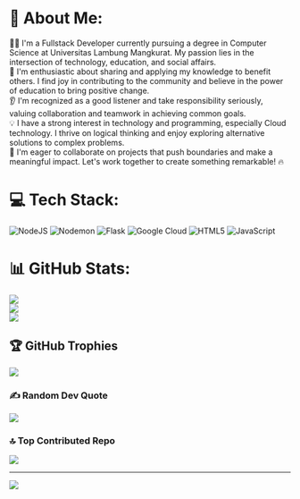 # 💫 About Me:
👨‍💻 I'm a Fullstack Developer currently pursuing a degree in Computer Science at Universitas Lambung Mangkurat. My passion lies in the intersection of technology, education, and social affairs.<br>🌟 I'm enthusiastic about sharing and applying my knowledge to benefit others. I find joy in contributing to the community and believe in the power of education to bring positive change.<br>👂 I'm recognized as a good listener and take responsibility seriously, valuing collaboration and teamwork in achieving common goals.<br>💡 I have a strong interest in technology and programming, especially Cloud technology. I thrive on logical thinking and enjoy exploring alternative solutions to complex problems.<br>🚀 I'm eager to collaborate on projects that push boundaries and make a meaningful impact. Let's work together to create something remarkable! 🔥


# 💻 Tech Stack:
![NodeJS](https://img.shields.io/badge/node.js-6DA55F?style=for-the-badge&logo=node.js&logoColor=white) ![Nodemon](https://img.shields.io/badge/NODEMON-%23323330.svg?style=for-the-badge&logo=nodemon&logoColor=%BBDEAD) ![Flask](https://img.shields.io/badge/flask-%23000.svg?style=for-the-badge&logo=flask&logoColor=white) ![Google Cloud](https://img.shields.io/badge/GoogleCloud-%234285F4.svg?style=for-the-badge&logo=google-cloud&logoColor=white) ![HTML5](https://img.shields.io/badge/html5-%23E34F26.svg?style=for-the-badge&logo=html5&logoColor=white) ![JavaScript](https://img.shields.io/badge/javascript-%23323330.svg?style=for-the-badge&logo=javascript&logoColor=%23F7DF1E)
# 📊 GitHub Stats:
![](https://github-readme-stats.vercel.app/api?username=AlifFadhillahh&theme=dark&hide_border=false&include_all_commits=true&count_private=true)<br/>
![](https://github-readme-streak-stats.herokuapp.com/?user=AlifFadhillahh&theme=dark&hide_border=false)<br/>
![](https://github-readme-stats.vercel.app/api/top-langs/?username=AlifFadhillahh&theme=dark&hide_border=false&include_all_commits=true&count_private=true&layout=compact)

## 🏆 GitHub Trophies
![](https://github-profile-trophy.vercel.app/?username=AlifFadhillahh&theme=radical&no-frame=false&no-bg=true&margin-w=4)

### ✍️ Random Dev Quote
![](https://quotes-github-readme.vercel.app/api?type=vetical&theme=radical)

### 🔝 Top Contributed Repo
![](https://github-contributor-stats.vercel.app/api?username=AlifFadhillahh&limit=5&theme=dark&combine_all_yearly_contributions=true)

---
[![](https://visitcount.itsvg.in/api?id=AlifFadhillahh&icon=0&color=0)](https://visitcount.itsvg.in)

<!-- Proudly created with GPRM ( https://gprm.itsvg.in ) -->
